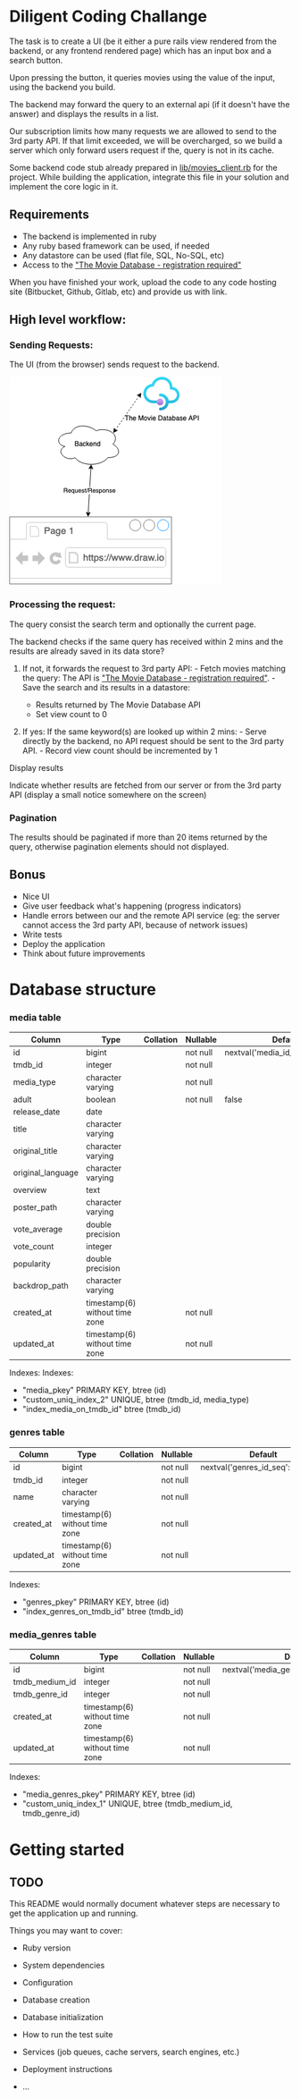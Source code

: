 # Diligent Coding Challange
The task is to create a UI (be it either a pure rails view rendered from the backend, or any frontend rendered page) which has an input box and a search button.

Upon pressing the button, it queries movies using the value of the input, using the backend you build.

The backend may forward the query to an external api (if it doesn't have the answer) and displays the results in a list.

Our subscription limits how many requests we are allowed to send to the 3rd party API. If that limit exceeded, we will be overcharged, so we build a server which only forward users request if the,
query is not in its cache.

Some backend code stub already prepared in [lib/movies_client.rb](./lib/movies_client.rb) for the project.
While building the application, integrate this file in your solution and implement the core logic in it.

## Requirements
- The backend is implemented in ruby
- Any ruby based framework can be used, if needed
- Any datastore can be used (flat file, SQL, No-SQL, etc)
- Access to the ["The Movie Database - registration required"](https://developers.themoviedb.org/3/search/search-movies)

When you have finished your work, upload the code to any code hosting site (Bitbucket, Github, Gitlab, etc) and provide us with link.

## High level workflow:

### Sending Requests:
The UI (from the browser) sends request to the backend.

![Request Architecture](architecture.png)

### Processing the request:
The query consist the search term and optionally the current page.

The backend checks if the same query has received within 2 mins and the results are already saved in its data store?

  1. If not, it forwards the request to 3rd party API:
    - Fetch movies matching the query: The API is ["The Movie Database - registration required"](https://developers.themoviedb.org/3/search/search-movies).
    - Save the search and its results in a datastore:
      - Results returned by The Movie Database API
      - Set view count to 0

  2. If yes:
    If the same keyword(s) are looked up within 2 mins:
    - Serve directly by the backend, no API request should be sent to the 3rd party API.
    - Record view count should be incremented by 1

Display results

Indicate whether results are fetched from our server or from the 3rd party API (display a small notice somewhere on the screen)

### Pagination
The results should be paginated if more than 20 items returned by the query, otherwise pagination elements should not displayed.

## Bonus
- Nice UI
- Give user feedback what's happening (progress indicators)
- Handle errors between our and the remote API service (eg: the server cannot access the 3rd party API, because of network issues)
- Write tests
- Deploy the application
- Think about future improvements

# Database structure

### media table

|      Column      |              Type              | Collation | Nullable |              Default              |
|------------------|--------------------------------|-----------|----------|-----------------------------------|
|id                | bigint                         |           | not null | nextval('media_id_seq'::regclass) |
|tmdb_id           | integer                        |           | not null |                                   |
|media_type        | character varying              |           | not null |                                   |
|adult             | boolean                        |           | not null | false                             |
|release_date      | date                           |           |          |                                   |
|title             | character varying              |           |          |                                   |
|original_title    | character varying              |           |          |                                   |
|original_language | character varying              |           |          |                                   |
|overview          | text                           |           |          |                                   |
|poster_path       | character varying              |           |          |                                   |
|vote_average      | double precision               |           |          |                                   |
|vote_count        | integer                        |           |          |                                   |
|popularity        | double precision               |           |          |                                   |
|backdrop_path     | character varying              |           |          |                                   |
|created_at        | timestamp(6) without time zone |           | not null |                                   |
|updated_at        | timestamp(6) without time zone |           | not null |                                   |

Indexes:
Indexes:
* "media_pkey" PRIMARY KEY, btree (id)
* "custom_uniq_index_2" UNIQUE, btree (tmdb_id, media_type)
* "index_media_on_tmdb_id" btree (tmdb_id)

### genres table

|Column     |              Type              | Collation | Nullable |              Default               |
|-----------|--------------------------------|-----------|----------|------------------------------------|
|id         | bigint                         |           | not null | nextval('genres_id_seq'::regclass) |
|tmdb_id    | integer                        |           | not null |                                    |
|name       | character varying              |           | not null |                                    |
|created_at | timestamp(6) without time zone |           | not null |                                    |
|updated_at | timestamp(6) without time zone |           | not null |                                    |

Indexes:
 * "genres_pkey" PRIMARY KEY, btree (id)
 * "index_genres_on_tmdb_id" btree (tmdb_id)

### media_genres table

|    Column     |              Type              | Collation | Nullable |                 Default                  |
|---------------|--------------------------------|-----------|----------|------------------------------------------|
|id             | bigint                         |           | not null | nextval('media_genres_id_seq'::regclass) |
|tmdb_medium_id | integer                        |           | not null |                                          |
|tmdb_genre_id  | integer                        |           | not null |                                          |
|created_at     | timestamp(6) without time zone |           | not null |                                          |
|updated_at     | timestamp(6) without time zone |           | not null |                                          |

Indexes:
* "media_genres_pkey" PRIMARY KEY, btree (id)
* "custom_uniq_index_1" UNIQUE, btree (tmdb_medium_id, tmdb_genre_id)

# Getting started

## TODO

This README would normally document whatever steps are necessary to get the
application up and running.

Things you may want to cover:

* Ruby version

* System dependencies

* Configuration

* Database creation

* Database initialization

* How to run the test suite

* Services (job queues, cache servers, search engines, etc.)

* Deployment instructions

* ...
